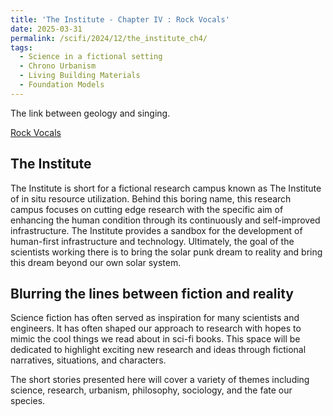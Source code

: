 ```yaml
---
title: 'The Institute - Chapter IV : Rock Vocals'
date: 2025-03-31
permalink: /scifi/2024/12/the_institute_ch4/
tags:
  - Science in a fictional setting
  - Chrono Urbanism
  - Living Building Materials
  - Foundation Models
---
```


The link between geology and singing. 

[Rock Vocals](https://pcnmartin.substack.com/p/rock-vocals)

## The Institute

The Institute is short for a fictional research campus known as The Institute of in situ resource utilization. Behind this boring name, this research campus focuses on cutting edge research with the specific aim of enhancing the human condition through its continuously and self-improved infrastructure. The Institute provides a sandbox for the development of human-first infrastructure and technology. Ultimately, the goal of the scientists working there is to bring the solar punk dream to reality and bring this dream beyond our own solar system.

## Blurring the lines between fiction and reality
Science fiction has often served as inspiration for many scientists and engineers. It has often shaped our approach to research with hopes to mimic the cool things we read about in sci-fi books. This space will be dedicated to highlight exciting new research and ideas through fictional narratives, situations, and characters.

The short stories presented here will cover a variety of themes including science, research, urbanism, philosophy, sociology, and the fate our species.
